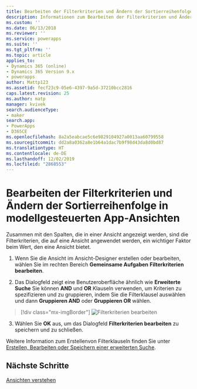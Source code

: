```yaml
---
title: Bearbeiten der Filterkriterien und Ändern der Sortierreihenfolge in modellgesteuerten App-Ansichten mit Power Apps | Microsoft-Dokumentation
description: Informationen zum Bearbeiten der Filterkriterien und Ändern der Sortierreihenfolge in Ansichten
ms.custom: ''
ms.date: 06/13/2018
ms.reviewer: ''
ms.service: powerapps
ms.suite: ''
ms.tgt_pltfrm: ''
ms.topic: article
applies_to:
- Dynamics 365 (online)
- Dynamics 365 Version 9.x
- powerapps
author: Mattp123
ms.assetid: fecf23c9-05e6-4397-9a5d-37210bcc2816
caps.latest.revision: 25
ms.author: matp
manager: kvivek
search.audienceType:
- maker
search.app:
- PowerApps
- D365CE
ms.openlocfilehash: 8a2a5eabcae5c6e9829104927a0013aa60799558
ms.sourcegitcommit: dd2a8a0362a8e1b64a1dac7b9f98d43da8d0bd87
ms.translationtype: HT
ms.contentlocale: de-DE
ms.lasthandoff: 12/02/2019
ms.locfileid: "2868553"
---
```

# <a name="edit-filter-criteria-and-change-sort-order-in-model-driven-app-views"></a>Bearbeiten der Filterkriterien und Ändern der Sortierreihenfolge in modellgesteuerten App-Ansichten

<a name="BKMK_EditFilterCriteria"></a>   

Zusammen mit den Spalten, die in einer Ansicht angezeigt werden, sind die Filterkriterien, die auf eine Ansicht angewendet werden, ein wichtiger Faktor beim Wert, den eine Ansicht bietet.  
  
1.  Wenn Sie die Ansicht im Ansicht-Designer erstellen oder bearbeiten, wählen Sie im rechten Bereich **Gemeinsame Aufgaben** **Filterkriterien bearbeiten**.  
  
2.  Das Dialogfeld zeigt eine Benutzeroberfläche ähnlich wie **Erweiterte Suche** Sie können **AND** und **OR** Klauseln verwenden, um Kriterien zu spezifizieren und zu gruppieren, indem Sie die Filterklausel auswählen und dann **Gruppieren AND** oder **Gruppieren OR** wählen.  

  > [!div class="mx-imgBorder"] 
  > ![Filterkriterien bearbeiten](media/edit-filter-criteria.png)
  
3.  Wählen Sie **OK** aus, um das Dialogfeld **Filterkriterien bearbeiten** zu speichern und zu schließen.  
  
 Weitere Information zum Erstellenvon Filterklauseln finden Sie unter [Erstellen, Bearbeiten oder Speichern einer erweiterten Suche](https://docs.microsoft.com/dynamics365/customer-engagement/basics/save-advanced-find-search).   
 
## <a name="next-steps"></a>Nächste Schritte
[Ansichten verstehen](create-edit-views.md)
